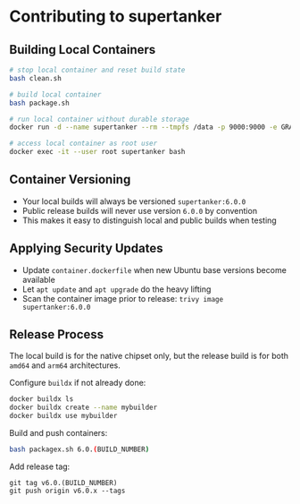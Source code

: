 # Contributing to supertanker

## Building Local Containers

```bash
# stop local container and reset build state
bash clean.sh

# build local container
bash package.sh

# run local container without durable storage
docker run -d --name supertanker --rm --tmpfs /data -p 9000:9000 -e GRAYLOG_HTTP_EXTERNAL_URI="http://localhost:9000/" -e GRAYLOG_PASSWORD_SECRET="somepasswordpepper" -e GRAYLOG_ROOT_PASSWORD_SHA2="8c6976e5b5410415bde908bd4dee15dfb167a9c873fc4bb8a81f6f2ab448a918" supertanker:6.0.0

# access local container as root user
docker exec -it --user root supertanker bash
```

## Container Versioning

* Your local builds will always be versioned `supertanker:6.0.0`
* Public release builds will never use version `6.0.0` by convention
* This makes it easy to distinguish local and public builds when testing

## Applying Security Updates

* Update `container.dockerfile` when new Ubuntu base versions become available
* Let `apt update` and `apt upgrade` do the heavy lifting
* Scan the container image prior to release: `trivy image supertanker:6.0.0`

## Release Process

The local build is for the native chipset only, but the release build is for both `amd64` and `arm64` architectures.

Configure `buildx` if not already done:

```bash
docker buildx ls
docker buildx create --name mybuilder
docker buildx use mybuilder
```

Build and push containers:

```bash
bash packagex.sh 6.0.(BUILD_NUMBER)
```

Add release tag:

```
git tag v6.0.(BUILD_NUMBER)
git push origin v6.0.x --tags
```
